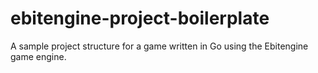 # ebitengine-project-boilerplate
A sample project structure for a game written in Go using the Ebitengine game engine.
